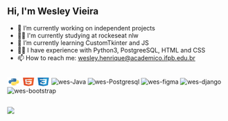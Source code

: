 
## Hi, I'm Wesley Vieira


- 🔭 I’m currently working on independent projects
- 👨‍💻 I'm currently studying at rockeseat nlw
- 🌱 I’m currently learning CustomTkinter and JS
- 👨‍💻 I have experience with Python3, PostgreeSQL, HTML and CSS
- 📫 How to reach me: wesley.henrique@academico.ifpb.edu.br

<div style="display: inline_block"><br>
  <img align="center" alt="wes-Python" height="20" width="30" src="https://raw.githubusercontent.com/devicons/devicon/master/icons/python/python-original.svg">
  <img align="center" alt="wes-HTML" height="20" width="30" src="https://raw.githubusercontent.com/devicons/devicon/master/icons/html5/html5-original.svg">
  <img align="center" alt="wes-CSS" height="20" width="30" src="https://raw.githubusercontent.com/devicons/devicon/master/icons/css3/css3-original.svg">
  <img align="center" alt="wes-Java" height="20" width="30" src="https://cdn.jsdelivr.net/gh/devicons/devicon/icons/java/java-original.svg">
  <img align="center" alt="wes-Postgresql" height="20" width="30" src="https://cdn.jsdelivr.net/gh/devicons/devicon/icons/postgresql/postgresql-original.svg">
  <img align="center" alt="wes-figma" height="20" width="30" src="https://cdn.jsdelivr.net/gh/devicons/devicon/icons/figma/figma-original.svg">
  <img align="center" alt="wes-django" height="20" width="30" src="https://cdn.jsdelivr.net/gh/devicons/devicon/icons/django/django-plain.svg">
  <img align="center" alt="wes-bootstrap" height="20" width="30" src="https://cdn.jsdelivr.net/gh/devicons/devicon/icons/bootstrap/bootstrap-original.svg">
  
          
</div>

##

<div>
  <a href="https://instagram.com/wesleyhsv" target="_blank"><img src="https://img.shields.io/badge/-Instagram-%23E4405F?style=for-the-badge&logo=instagram&logoColor=white" target="_blank"></a>
  <a href="https://www.linkedin.com/in/wesleyvieira1/" target="_blank"><img scr="https://img.shields.io/badge/LinkedIn-0077B5?style=for-the-badge&logo=linkedin&logoColor=white" target="_blank"></a>
</div>
  
<div style="text-align: center">
  <img scr="https://github-readme-stats.vercel.app/api/top-langs/?username=wesleyvieira1">
</div>



